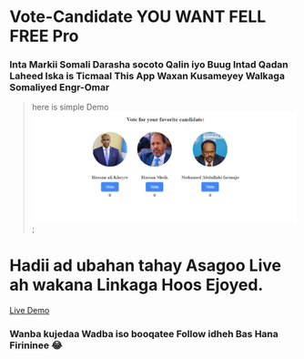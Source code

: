 # Vote-Candidate YOU WANT FELL FREE Pro

### Inta Markii Somali Darasha socoto Qalin iyo Buug Intad Qadan Laheed Iska is Ticmaal This App Waxan Kusameyey Walkaga Somaliyed Engr-Omar

> here is simple Demo
![Live Demo](images/ScreenShotpict.png);

# Hadii ad ubahan tahay Asagoo Live ah wakana Linkaga Hoos Ejoyed.

[Live Demo](https://vote-candidate.vercel.app/)


### Wanba kujedaa Wadba iso booqatee Follow idheh Bas Hana Firininee :joy: